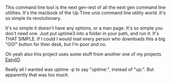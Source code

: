 <p>
This command line tool is the next gen-iest of all the next gen command line utilities.
It's the macbook of the Up Time unix command line utility world. It's so simple its revolutionary.</p>

<p>It's so simple it doesn't have any options, or a man page. It's so simple you don't need one. Just put uptime3 into a folder in your path, and run it.
It's THAT SIMPLE. If I could I would mail every person who downloads this a big "GO!" button for thier desk, but I'm poor and no.
</p>

<p>Oh yeah also this project uses some stuff from another one of my projects <a href="https://github.com/kiddico/EasyIO"> EasyIO</a>.</p>

<p>Really all I wanted was uptime -p to say "uptime:", instead of "up:". But apparently that was too much.</p>
